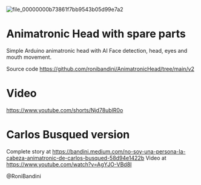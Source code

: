 ![file_00000000b73861f7bb9543b05d99e7a2](https://github.com/user-attachments/assets/9cae0e80-cc91-4fd1-9d5e-4e26dee3ecf5)

# Animatronic Head with spare parts
Simple Arduino animatronic head with AI Face detection, head, eyes and mouth movement.

Source code https://github.com/ronibandini/AnimatronicHead/tree/main/v2

# Video

https://www.youtube.com/shorts/Njd78ublR0o 

# Carlos Busqued version
Complete story at https://bandini.medium.com/no-soy-una-persona-la-cabeza-animatronic-de-carlos-busqued-58d94e1422b
Video at https://www.youtube.com/watch?v=AgYJO-VBd8I

@RoniBandini
